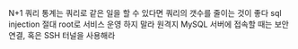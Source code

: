 N+1 쿼리
통계는 쿼리로
같은 일을 할 수 있다면 쿼리의 갯수를 줄이는 것이 좋다
sql injection
절대 root로 서비스 운영 하지 말라
원격지 MySQL 서버에 접속할 때는 보안 연결, 혹은 SSH 터널을 사용해라
